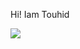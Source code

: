 Hi! Iam Touhid

<img src="https://github-readme-stats.vercel.app/api?username=touhid-1&&show_icons=true&title_color=1a1a1a&icon_color=1a1a1af&text_color=1a1a1a&bg_color=fff" />
